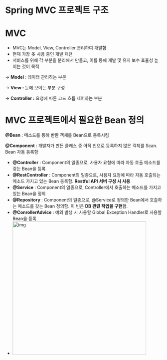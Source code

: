 # Spring MVC 프로젝트 구조

# MVC

- MVC는 Model, View, Controller 분리하여 개발함
- 현재 가장 多 사용 중인 개발 패턴
- 서비스를 위해 각 부분을 분리해서 만들고, 이를 통해 개발 및 유지 보수 효율성 높이는 것이 목적

 → **Model** : 데이터 관리하는 부분

 → **View :** 눈에 보이는 부분 구성

 → **Controller :** 요청에 따른 코드 흐름 제어하는 부분

# MVC 프로젝트에서 필요한 Bean 정의

**@Bean** : 메소드를 통해 반환 객체를 Bean으로 등록시킴

**@Component** : 개발자가 만든 클래스 중 아직 빈으로 등록하지 않은 객체를 Scan. Bean 자동 등록함

- **@Controller** : Component의 일종으로, 사용자 요청에 따라 자동 호출 메소드를 갖는 Bean을 등록
- **@RestController** : Component의 일종으로, 사용자 요청에 따라 자동 호출되는 메소드 가지고 있는 Bean 등록함. **Restful API 서버 구성 시 사용**
- **@Service** : Component의 일종으로, Controller에서 호출하는 메소드를 가지고 있는 Bean을 정의
- **@Repository** :  Component의 일종으로, @Service로 정의한 Bean에서 호출하는 메소드를 갖는 Bean 정의함. 이  빈은 **DB 관련 작업을 구현**함.
- **@ConrollerAdvice** : 예외 발생 시 사용할 Global Exception Handler로 사용할 Bean을 등록
- <img width="428" alt="img" src="https://user-images.githubusercontent.com/39732720/169420436-2cbf06a0-f967-4755-b9ff-5405fd826217.png">
